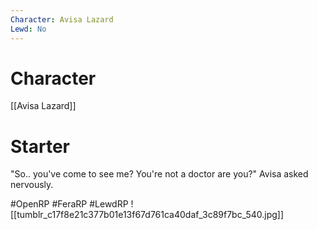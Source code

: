 ```yaml
---
Character: Avisa Lazard
Lewd: No
---
```

# Character
[[Avisa Lazard]]

# Starter
"So.. you've come to see me? You're not a doctor are you?" Avisa asked nervously.

#OpenRP #FeraRP #LewdRP
![[tumblr_c17f8e21c377b01e13f67d761ca40daf_3c89f7bc_540.jpg]]